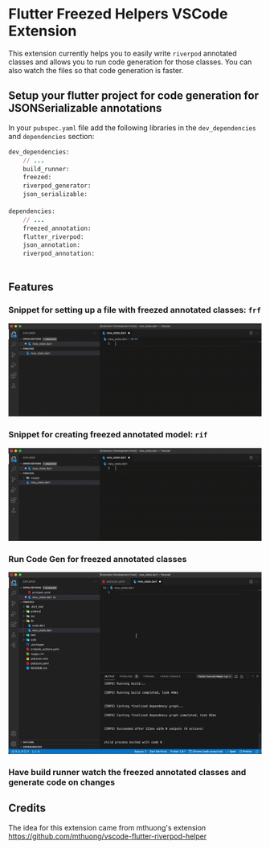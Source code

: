 # Flutter Freezed Helpers VSCode Extension

This extension currently helps you to easily write `riverpod` annotated classes and allows you to run code generation for those classes. You can also watch the files so that code generation is faster.

<!-- 👉 <https://marketplace.visualstudio.com/items?itemName=mthuong.vscode-flutter-freezed-helper> -->

## Setup your flutter project for code generation for JSONSerializable annotations

In your `pubspec.yaml` file add the following libraries in the `dev_dependencies` and `dependencies` section:

```ruby
dev_dependencies:
    // ...
    build_runner:
    freezed:
    riverpod_generator:
    json_serializable:

dependencies:
    // ...
    freezed_annotation:
    flutter_riverpod:
    json_annotation:
    riverpod_annotation:
    
```

## Features

### Snippet for setting up a file with freezed annotated classes: `frf`

![frf](media/frf.gif)

### Snippet for creating freezed annotated model: `rif`

![frc](media/frc.gif)

### Run Code Gen for freezed annotated classes

![code gen](media/build.gif)

### Have build runner watch the freezed annotated classes and generate code on changes

## Credits
The idea for this extension came from mthuong's extension <https://github.com/mthuong/vscode-flutter-riverpod-helper>
